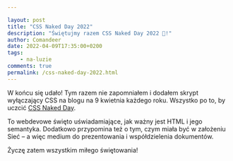 ```yaml
---

layout: post
title: "CSS Naked Day 2022"
description: "Świętujmy razem CSS Naked Day 2022 🎉!"
author: Comandeer
date: 2022-04-09T17:35:00+0200
tags:
    - na-luzie
comments: true
permalink: /css-naked-day-2022.html
---
```


W końcu się udało! Tym razem nie zapomniałem i dodałem skrypt wyłączający CSS na blogu na 9 kwietnia każdego roku. Wszystko po to, by uczcić [CSS Naked Day](https://css-naked-day.github.io/).

To webdevowe święto uświadamiające, jak ważny jest HTML i jego semantyka. Dodatkowo przypomina też o tym, czym miała być w założeniu Sieć – a więc medium do prezentowania i współdzielenia dokumentów.

Życzę zatem wszystkim miłego świętowania!

